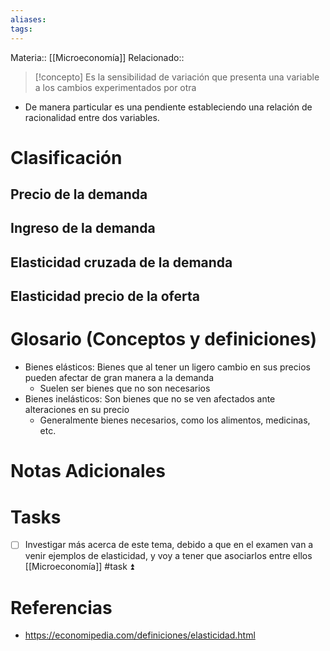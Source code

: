 ```yaml
---
aliases: 
tags:
---
```

Materia:: [[Microeconomía]]
Relacionado:: 

>[!concepto]
>Es la sensibilidad de variación que presenta una variable a los cambios experimentados por otra

- De manera particular es una pendiente estableciendo una relación de racionalidad entre dos variables. 

# Clasificación 
## Precio de la demanda 
## Ingreso de la demanda 
## Elasticidad cruzada de la demanda 
## Elasticidad precio de la oferta 

# Glosario (Conceptos y definiciones)
- Bienes elásticos: Bienes que al tener un ligero cambio en sus precios pueden afectar de gran manera a la demanda 
	- Suelen ser bienes que no son necesarios
- Bienes inelásticos: Son bienes que no se ven afectados ante alteraciones en su precio
	- Generalmente bienes necesarios, como los alimentos, medicinas, etc. 
# Notas Adicionales

# Tasks
- [ ] Investigar más acerca de este tema, debido a que en el examen van a venir ejemplos de elasticidad, y voy a tener que asociarlos entre ellos [[Microeconomía]] #task ⏫ 
# Referencias 
- https://economipedia.com/definiciones/elasticidad.html